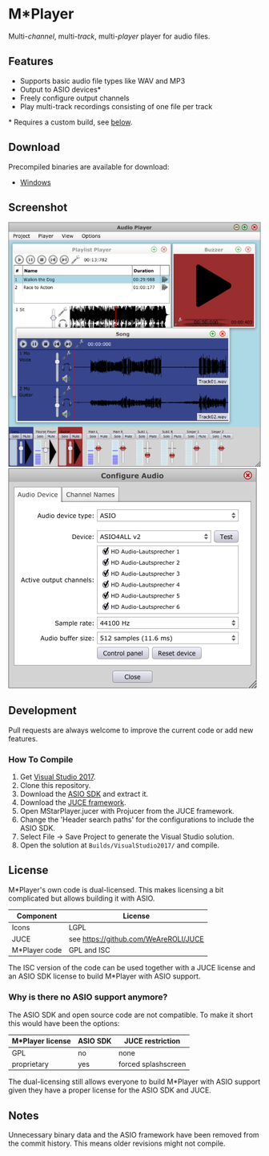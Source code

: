 # M*Player
Multi-*channel*, multi-*track*, multi-*player* player for audio files.

## Features
* Supports basic audio file types like WAV and MP3
* Output to ASIO devices\*
* Freely configure output channels
* Play multi-track recordings consisting of one file per track

\* Requires a custom build, see [below](#how-to-compile).

## Download
Precompiled binaries are available for download:
* [Windows](http://serviushack.space/MStarPlayer/MStarPlayer.zip)

## Screenshot
![Main window with players](Screenshots/MainWindow.png)
![Audio configuration dialog](Screenshots/Configure%20Audio.png)

## Development
Pull requests are always welcome to improve the current code or add new features.

### How To Compile

1. Get [Visual Studio 2017](https://www.visualstudio.com/downloads/).
2. Clone this repository.
3. Download the [ASIO SDK](https://www.steinberg.net/de/company/developer.html) and extract it.
4. Download the [JUCE framework](https://shop.juce.com/get-juce).
5. Open MStarPlayer.jucer with Projucer from the JUCE framework.
6. Change the 'Header search paths' for the configurations to include the ASIO SDK.
7. Select File -> Save Project to generate the Visual Studio solution.
8. Open the solution at `Builds/VisualStudio2017/` and compile.

## License

M\*Player's own code is dual-licensed. This makes licensing a bit complicated but allows building it with ASIO.

Component      | License
---------------|--------
Icons          | LGPL
JUCE           | see https://github.com/WeAreROLI/JUCE
M\*Player code | GPL and ISC

The ISC version of the code can be used together with a JUCE license and an ASIO SDK license to build M\*Player with ASIO support.


### Why is there no ASIO support anymore?

The ASIO SDK and open source code are not compatible. To make it short this would have been the options:

M\*Player license | ASIO SDK | JUCE restriction
------------------|----------|-----------------
GPL               | no       | none
proprietary       | yes      | forced splashscreen

The dual-licensing still allows everyone to build M\*Player with ASIO support given they have a proper license for the ASIO SDK and JUCE.


## Notes
Unnecessary binary data and the ASIO framework have been removed from the commit history. This means older revisions might not compile.
